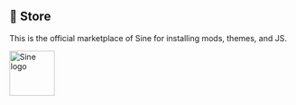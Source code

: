 ## 🛒 Store
This is the official marketplace of Sine for installing mods, themes, and JS.

<img src="https://github.com/user-attachments/assets/87b7dede-1ac7-4122-bcd9-fc18d3dffeb1" alt="Sine logo" width="80"/>
